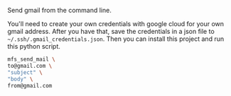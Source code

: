 Send gmail from the command line.

You'll need to create your own credentials with google cloud for your own gmail address.
After you have that, save the credentials in a json file to `~/.ssh/.gmail_credentials.json`.
Then you can install this project and run this python script.

```bash
mfs_send_mail \
to@gmail.com \
"subject" \
"body" \
from@gmail.com
```

